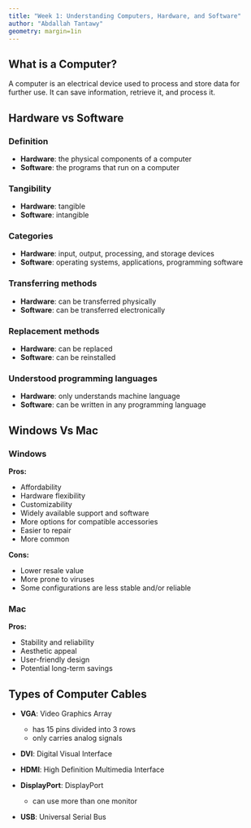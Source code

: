 ```yaml
---
title: "Week 1: Understanding Computers, Hardware, and Software"
author: "Abdallah Tantawy"
geometry: margin=1in
---
```


## What is a Computer?

A computer is an electrical device used to process and store data for further use. It can save information, retrieve it, and process it.

## Hardware vs Software

### Definition

- **Hardware**: the physical components of a computer
- **Software**: the programs that run on a computer

### Tangibility

- **Hardware**: tangible
- **Software**: intangible

### Categories

- **Hardware**: input, output, processing, and storage devices
- **Software**: operating systems, applications, programming software

### Transferring methods

- **Hardware**: can be transferred physically
- **Software**: can be transferred electronically

### Replacement methods

- **Hardware**: can be replaced
- **Software**: can be reinstalled

### Understood programming languages

- **Hardware**: only understands machine language
- **Software**: can be written in any programming language

## Windows Vs Mac

### Windows

**Pros:**

- Affordability
- Hardware flexibility
- Customizability
- Widely available support and software
- More options for compatible accessories
- Easier to repair
- More common

**Cons:**

- Lower resale value
- More prone to viruses
- Some configurations are less stable and/or reliable

### Mac

**Pros:**

- Stability and reliability
- Aesthetic appeal
- User-friendly design
- Potential long-term savings
## Types of Computer Cables

- **VGA**: Video Graphics Array
  - has 15 pins divided into 3 rows
  - only carries analog signals

- **DVI**: Digital Visual Interface

- **HDMI**: High Definition Multimedia Interface

- **DisplayPort**: DisplayPort
  - can use more than one monitor

- **USB**: Universal Serial Bus